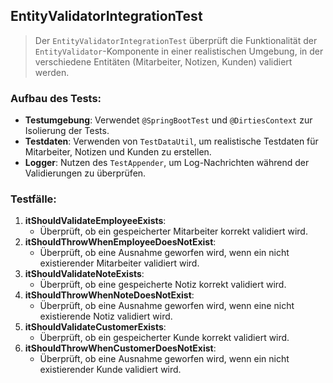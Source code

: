 ## EntityValidatorIntegrationTest

> Der `EntityValidatorIntegrationTest` überprüft die Funktionalität der `EntityValidator`-Komponente in einer realistischen Umgebung, in der verschiedene Entitäten (Mitarbeiter, Notizen, Kunden) validiert werden.

### Aufbau des Tests:
- **Testumgebung**: Verwendet `@SpringBootTest` und `@DirtiesContext` zur Isolierung der Tests.
- **Testdaten**: Verwenden von `TestDataUtil`, um realistische Testdaten für Mitarbeiter, Notizen und Kunden zu erstellen.
- **Logger**: Nutzen des `TestAppender`, um Log-Nachrichten während der Validierungen zu überprüfen.

### Testfälle:
1. **itShouldValidateEmployeeExists**:
    - Überprüft, ob ein gespeicherter Mitarbeiter korrekt validiert wird.
2. **itShouldThrowWhenEmployeeDoesNotExist**:
    - Überprüft, ob eine Ausnahme geworfen wird, wenn ein nicht existierender Mitarbeiter validiert wird.
3. **itShouldValidateNoteExists**:
    - Überprüft, ob eine gespeicherte Notiz korrekt validiert wird.
4. **itShouldThrowWhenNoteDoesNotExist**:
    - Überprüft, ob eine Ausnahme geworfen wird, wenn eine nicht existierende Notiz validiert wird.
5. **itShouldValidateCustomerExists**:
    - Überprüft, ob ein gespeicherter Kunde korrekt validiert wird.
6. **itShouldThrowWhenCustomerDoesNotExist**:
    - Überprüft, ob eine Ausnahme geworfen wird, wenn ein nicht existierender Kunde validiert wird.

